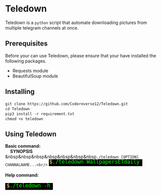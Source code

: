 # Teledown

Teledown is a `python` script that automate downloading pictures from multiple telegram channels at once.
## Prerequisites
Before your can use Teledown, please ensure that your have installed the following packages.
* Requests module
* BeautifulSoup module

## Installing

```
git clone https://github.com/Codereverse12/Teledown.git
cd Teledown
pip3 install -r requirement.txt
chmod +x teledown
```

## Using Teledown

**Basic command:**<br>
&nbsp;&nbsp;&nbsp;&nbsp;**SYNOPSIS**<br/>
&nbsp&nbsp&nbsp&nbsp&nbsp&nbsp&nbsp`./teledown [OPTION] CHANNALNAME...<br/>`
![Command to type](./config/cmd.png)<br/><br/>
**Help command:**<br/><br/>
![Command to help](./config/help.png)





